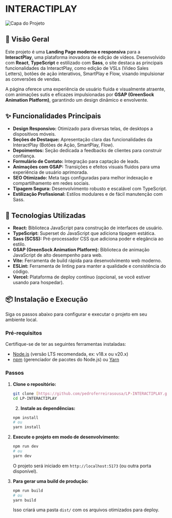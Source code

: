 # INTERACTIPLAY

![Capa do Projeto ](./public/media/images/share-image-final.png)

## 🌟 Visão Geral

Este projeto é uma **Landing Page moderna e responsiva** para a **InteractPlay**, uma plataforma inovadora de edição de vídeos. Desenvolvido com **React**, **TypeScript** e estilizado com **Sass**, o site destaca as principais funcionalidades da InteractPlay, como edição de VSLs (Video Sales Letters), botões de ação interativos, SmartPlay e Flow, visando impulsionar as conversões de vendas.

A página oferece uma experiência de usuário fluida e visualmente atraente, com animações sutis e eficazes impulsionadas por **GSAP (GreenSock Animation Platform)**, garantindo um design dinâmico e envolvente.

## ✨ Funcionalidades Principais

* **Design Responsivo:** Otimizado para diversas telas, de desktops a dispositivos móveis.
* **Seções de Destaque:** Apresentação clara das funcionalidades da InteractPlay (Botões de Ação, SmartPlay, Flow).
* **Depoimentos:** Seção dedicada a feedbacks de clientes para construir confiança.
* **Formulário de Contato:** Integração para captação de leads.
* **Animações com GSAP:** Transições e efeitos visuais fluidos para uma experiência de usuário aprimorada.
* **SEO Otimizado:** Meta tags configuradas para melhor indexação e compartilhamento em redes sociais.
* **Tipagem Segura:** Desenvolvimento robusto e escalável com TypeScript.
* **Estilização Profissional:** Estilos modulares e de fácil manutenção com Sass.

## 🚀 Tecnologias Utilizadas

* **React:** Biblioteca JavaScript para construção de interfaces de usuário.
* **TypeScript:** Superset do JavaScript que adiciona tipagem estática.
* **Sass (SCSS):** Pré-processador CSS que adiciona poder e elegância ao estilo.
* **GSAP (GreenSock Animation Platform):** Biblioteca de animação JavaScript de alto desempenho para web.
* **Vite:** Ferramenta de build rápida para desenvolvimento web moderno.
* **ESLint:** Ferramenta de linting para manter a qualidade e consistência do código.
* **Vercel:** Plataforma de deploy contínuo (opcional, se você estiver usando para hospedar).

## 📦 Instalação e Execução

Siga os passos abaixo para configurar e executar o projeto em seu ambiente local.

### **Pré-requisitos**

Certifique-se de ter as seguintes ferramentas instaladas:

* [Node.js](https://nodejs.org/en/) (versão LTS recomendada, ex: v18.x ou v20.x)
* [npm](https://www.npmjs.com/) (gerenciador de pacotes do Node.js) ou [Yarn](https://yarnpkg.com/)

### **Passos**

1.  **Clone o repositório:**
    ```bash
    git clone [https://github.com/pedroferreirasousa/LP-INTERACTIPLAY.git](https://github.com/pedroferreirasousa/LP-INTERACTIPLAY.git)
    cd LP-INTERACTIPLAY
    ```
    2.  **Instale as dependências:**
    ```bash
    npm install
    # ou
    yarn install
    ```

3.  **Execute o projeto em modo de desenvolvimento:**
    ```bash
    npm run dev
    # ou
    yarn dev
    ```
    O projeto será iniciado em `http://localhost:5173` (ou outra porta disponível).

4.  **Para gerar uma build de produção:**
    ```bash
    npm run build
    # ou
    yarn build
    ```
    Isso criará uma pasta `dist/` com os arquivos otimizados para deploy.
